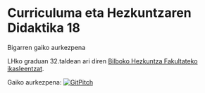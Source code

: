 # Curriculuma eta Hezkuntzaren Didaktika 18

Bigarren gaiko aurkezpena

LHko graduan 32.taldean ari diren [Bilboko Hezkuntza Fakultateko ikasleentzat](https://www.ehu.eus/eu/web/irakasleen-ue-bilbao).

Gaiko aurkezpena: [![GitPitch](https://gitpitch.com/assets/badge.svg)](https://gitpitch.com/JuanAbasolo/HD/02-gaia?grs=github&t=moon)

